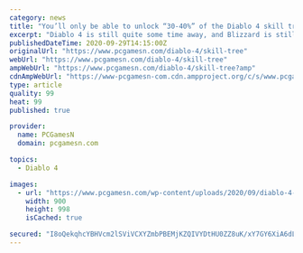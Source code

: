 ```yaml
---
category: news
title: "You’ll only be able to unlock “30-40%” of the Diablo 4 skill tree on a single character"
excerpt: "Diablo 4 is still quite some time away, and Blizzard is still ironing out many of the details of how the mechanics will work come launch. Diablo 4 will force you to make tough decisions about your ..."
publishedDateTime: 2020-09-29T14:15:00Z
originalUrl: "https://www.pcgamesn.com/diablo-4/skill-tree"
webUrl: "https://www.pcgamesn.com/diablo-4/skill-tree"
ampWebUrl: "https://www.pcgamesn.com/diablo-4/skill-tree?amp"
cdnAmpWebUrl: "https://www-pcgamesn-com.cdn.ampproject.org/c/s/www.pcgamesn.com/diablo-4/skill-tree?amp"
type: article
quality: 99
heat: 99
published: true

provider:
  name: PCGamesN
  domain: pcgamesn.com

topics:
  - Diablo 4

images:
  - url: "https://www.pcgamesn.com/wp-content/uploads/2020/09/diablo-4-skill-tree-900x998.jpg"
    width: 900
    height: 998
    isCached: true

secured: "I8oQekqhcYBHVcm2lSViVCXYZmbPBEMjKZQIVYDtHU0ZZ8uK/xY7GY6XiA6dL/Vu9lGkDMyZ59z5n3Ar1RiaSl2vGRCJh34j8xIndsDQUCu/AOg8vqGTIlQBgY2leyJ/6cvwr6UNPllpoFIUetoh9Dt8t90Rd9uhuCp0EzKqiKthFxoXETudLdaApnw93IaIrp3gY4MeUrANTsfFJzhd64P5eu8gsaBgQd4bsOBsdh4QopGXcZVDCkXOAU+NXALMETpfDheR3SHAwSLjCtCzWHJXbzB+m3h8gh331sJLfoMovSO7Kq2TiQV8zEYB6354fpxxNto/xt0XRDo/hzLETic7Put5Ms4bnLkSvt6SXS4=;bpnn/pqqtW5GKq3/gOsYqA=="
---
```


